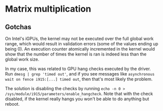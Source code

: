 # Matrix multiplication

## Gotchas

On Intel's iGPUs, the kernel may not be executed over the full global work range,
which would result in validation errors (some of the values ending up being 0).
An execution counter atomically incremented in the kernel would show that the
number of times the kernel is ran is indeed less than the global work size.

In my case, this was related to GPU hang checks executed by the driver. Run
`dmesg | grep 'timed out'`, and if you see messages like 
`asynchronous wait on fence i915:[...] timed out`, then that's most likely the problem.

The solution is disabling the checks by running
`echo -n 0 > /sys/module/i915/parameters/enable_hangcheck`. Note that with the check
disabled, if the kernel really hangs you won't be able to do anything but reboot.

